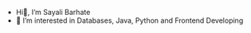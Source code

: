 - Hi👋, I’m Sayali Barhate
- 👀 I’m interested in Databases, Java, Python and Frontend Developing

<!---
sayalii27/sayalii27 is a ✨ special ✨ repository because its `README.md` (this file) appears on your GitHub profile.
You can click the Preview link to take a look at your changes.
--->
